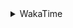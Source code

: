 <details>
 <summary>WakaTime</summary>

<!--START_SECTION:waka-->
![Profile Views](http://img.shields.io/badge/Profile%20Views-2-blue)

**🐱 My GitHub Data** 

> 🏆 506 Contributions in the Year 2021
 > 
> 📦 249.6 kB Used in GitHub's Storage 
 > 
> 🚫 Not Opted to Hire
 > 
> 📜 54 Public Repositories 
 > 
> 🔑 1 Private Repository 
 > 
**I'm an Early 🐤** 

```text
🌞 Morning    49 commits     ████░░░░░░░░░░░░░░░░░░░░░   15.91% 
🌆 Daytime    126 commits    ██████████░░░░░░░░░░░░░░░   40.91% 
🌃 Evening    115 commits    █████████░░░░░░░░░░░░░░░░   37.34% 
🌙 Night      18 commits     █░░░░░░░░░░░░░░░░░░░░░░░░   5.84%

```
📅 **I'm Most Productive on Thursday** 

```text
Monday       47 commits     ███░░░░░░░░░░░░░░░░░░░░░░   15.26% 
Tuesday      36 commits     ███░░░░░░░░░░░░░░░░░░░░░░   11.69% 
Wednesday    45 commits     ███░░░░░░░░░░░░░░░░░░░░░░   14.61% 
Thursday     55 commits     ████░░░░░░░░░░░░░░░░░░░░░   17.86% 
Friday       44 commits     ███░░░░░░░░░░░░░░░░░░░░░░   14.29% 
Saturday     40 commits     ███░░░░░░░░░░░░░░░░░░░░░░   12.99% 
Sunday       41 commits     ███░░░░░░░░░░░░░░░░░░░░░░   13.31%

```


📊 **This Week I Spent My Time On** 

```text
⌚︎ Time Zone: Asia/Shanghai

💬 Programming Languages: 
Bash                     6 hrs 2 mins        ███████░░░░░░░░░░░░░░░░░░   29.12% 
C                        5 hrs 12 mins       ██████░░░░░░░░░░░░░░░░░░░   25.09% 
Other                    3 hrs 5 mins        ███░░░░░░░░░░░░░░░░░░░░░░   14.93% 
Go                       2 hrs 43 mins       ███░░░░░░░░░░░░░░░░░░░░░░   13.15% 
Markdown                 1 hr 9 mins         █░░░░░░░░░░░░░░░░░░░░░░░░   5.56%

🔥 Editors: 
VS Code                  20 hrs 34 mins      ████████████████████████░   99.22% 
IntelliJ                 9 mins              ░░░░░░░░░░░░░░░░░░░░░░░░░   0.78%

🐱‍💻 Projects: 
Unknown Project          6 hrs               ███████░░░░░░░░░░░░░░░░░░   28.99% 
fuse-overlayfs           5 hrs 11 mins       ██████░░░░░░░░░░░░░░░░░░░   25.07% 
VagrantFiles             3 hrs 26 mins       ████░░░░░░░░░░░░░░░░░░░░░   16.63% 
leetcode                 2 hrs 13 mins       ██░░░░░░░░░░░░░░░░░░░░░░░   10.76% 
matcloud                 1 hr 21 mins        █░░░░░░░░░░░░░░░░░░░░░░░░   6.54%

💻 Operating System: 
Linux                    14 hrs 39 mins      █████████████████░░░░░░░░   70.73% 
Windows                  6 hrs 4 mins        ███████░░░░░░░░░░░░░░░░░░   29.27%

```

**I Mostly Code in Go** 

```text
Go                       16 repos            ███████████░░░░░░░░░░░░░░   45.71% 
Java                     9 repos             ██████░░░░░░░░░░░░░░░░░░░   25.71% 
Python                   2 repos             █░░░░░░░░░░░░░░░░░░░░░░░░   5.71% 
Vue                      2 repos             █░░░░░░░░░░░░░░░░░░░░░░░░   5.71% 
Shell                    2 repos             █░░░░░░░░░░░░░░░░░░░░░░░░   5.71%

```


**Timeline**

![Chart not found](https://raw.githubusercontent.com/MaoLongLong/MaoLongLong/main/charts/bar_graph.png) 


 Last Updated on 06/11/2021
<!--END_SECTION:waka-->

</details>
